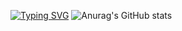 [![Typing SVG](https://readme-typing-svg.demolab.com/?lines=Welcome+Seung+Woo's+Git+Hub👋;Back+End+Server+Developer)](https://git.io/typing-svg)
![Anurag's GitHub stats](https://github-readme-stats.vercel.app/api?username=ls-rain&show_icons=true&theme=radical)
